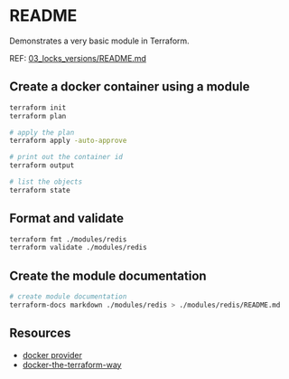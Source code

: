 # README

Demonstrates a very basic module in Terraform.  

REF: [03_locks_versions/README.md](../03_locks_versions/README.md)  

## Create a docker container using a module

```sh
terraform init
terraform plan 

# apply the plan
terraform apply -auto-approve

# print out the container id
terraform output

# list the objects
terraform state
```

## Format and validate

```sh
terraform fmt ./modules/redis 
terraform validate ./modules/redis 
```

## Create the module documentation

```sh
# create module documentation
terraform-docs markdown ./modules/redis > ./modules/redis/README.md
```

## Resources

* [docker provider](https://registry.terraform.io/providers/kreuzwerker/docker/latest/docs)  
* [docker-the-terraform-way](https://joachim8675309.medium.com/docker-the-terraform-way-a7c16b5f59ed)  

